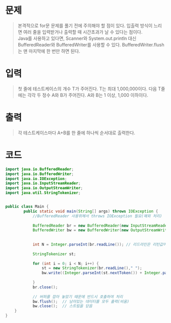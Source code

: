 # 문제
> 본격적으로 for문 문제를 풀기 전에 주의해야 할 점이 있다. 입출력 방식이 느리면 여러 줄을 입력받거나 출력할 때 시간초과가 날 수 있다는 점이다.</br>
Java를 사용하고 있다면, Scanner와 System.out.println 대신 BufferedReader와 BufferedWriter를 사용할 수 있다. BufferedWriter.flush는 맨 마지막에 한 번만 하면 된다.</br>
# 입력
> 첫 줄에 테스트케이스의 개수 T가 주어진다. T는 최대 1,000,000이다. 다음 T줄에는 각각 두 정수 A와 B가 주어진다. A와 B는 1 이상, 1,000 이하이다.

# 출력
> 각 테스트케이스마다 A+B를 한 줄에 하나씩 순서대로 출력한다.

# 코드
```java
import java.io.BufferedReader;
import java.io.BufferedWriter;
import java.io.IOException;
import java.io.InputStreamReader;
import java.io.OutputStreamWriter;
import java.util.StringTokenizer;


public class Main {
		public static void main(String[] args) throws IOException {
			//BufferedReader 사용위해서 throws IOException 필요(예외 처리)
			
			BufferedReader br = new BufferedReader(new InputStreamReader(System.in));
			BufferedWriter bw = new BufferedWriter(new OutputStreamWriter(System.out));
	 
	 
			int N = Integer.parseInt(br.readLine()); // 리드라인은 리턴값이 스트링으로 고정이기에 형변환 필요
	        
			StringTokenizer st;
	 
			for (int i = 0; i < N; i++) {
				st = new StringTokenizer(br.readLine()," ");
				bw.write((Integer.parseInt(st.nextToken()) + Integer.parseInt(st.nextToken()))+ "\n");
                                
			}
			br.close();
	                
			// 버퍼를 잡아 놓았기 때문에 반드시 호출하여 처리
			bw.flush();  // 남아있는 데이터를 모두 출력(비움) 
			bw.close();  // 스트림을 닫음
	}
}
```
